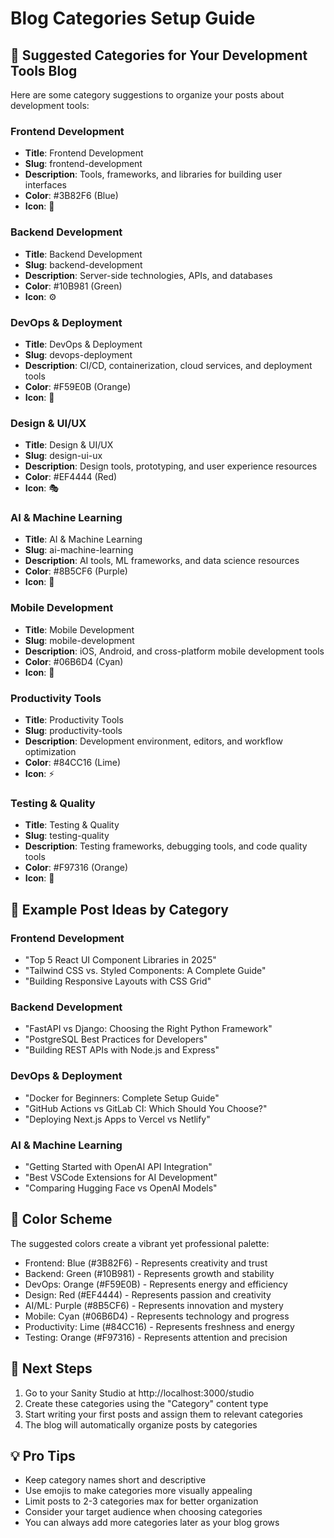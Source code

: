 # Blog Categories Setup Guide

## 🎯 Suggested Categories for Your Development Tools Blog

Here are some category suggestions to organize your posts about development tools:

### Frontend Development
- **Title**: Frontend Development
- **Slug**: frontend-development
- **Description**: Tools, frameworks, and libraries for building user interfaces
- **Color**: #3B82F6 (Blue)
- **Icon**: 🎨

### Backend Development
- **Title**: Backend Development
- **Slug**: backend-development
- **Description**: Server-side technologies, APIs, and databases
- **Color**: #10B981 (Green)
- **Icon**: ⚙️

### DevOps & Deployment
- **Title**: DevOps & Deployment
- **Slug**: devops-deployment
- **Description**: CI/CD, containerization, cloud services, and deployment tools
- **Color**: #F59E0B (Orange)
- **Icon**: 🚀

### Design & UI/UX
- **Title**: Design & UI/UX
- **Slug**: design-ui-ux
- **Description**: Design tools, prototyping, and user experience resources
- **Color**: #EF4444 (Red)
- **Icon**: 🎭

### AI & Machine Learning
- **Title**: AI & Machine Learning
- **Slug**: ai-machine-learning
- **Description**: AI tools, ML frameworks, and data science resources
- **Color**: #8B5CF6 (Purple)
- **Icon**: 🤖

### Mobile Development
- **Title**: Mobile Development
- **Slug**: mobile-development
- **Description**: iOS, Android, and cross-platform mobile development tools
- **Color**: #06B6D4 (Cyan)
- **Icon**: 📱

### Productivity Tools
- **Title**: Productivity Tools
- **Slug**: productivity-tools
- **Description**: Development environment, editors, and workflow optimization
- **Color**: #84CC16 (Lime)
- **Icon**: ⚡

### Testing & Quality
- **Title**: Testing & Quality
- **Slug**: testing-quality
- **Description**: Testing frameworks, debugging tools, and code quality tools
- **Color**: #F97316 (Orange)
- **Icon**: 🧪

## 📝 Example Post Ideas by Category

### Frontend Development
- "Top 5 React UI Component Libraries in 2025"
- "Tailwind CSS vs. Styled Components: A Complete Guide"
- "Building Responsive Layouts with CSS Grid"

### Backend Development
- "FastAPI vs Django: Choosing the Right Python Framework"
- "PostgreSQL Best Practices for Developers"
- "Building REST APIs with Node.js and Express"

### DevOps & Deployment
- "Docker for Beginners: Complete Setup Guide"
- "GitHub Actions vs GitLab CI: Which Should You Choose?"
- "Deploying Next.js Apps to Vercel vs Netlify"

### AI & Machine Learning
- "Getting Started with OpenAI API Integration"
- "Best VSCode Extensions for AI Development"
- "Comparing Hugging Face vs OpenAI Models"

## 🎨 Color Scheme

The suggested colors create a vibrant yet professional palette:
- Frontend: Blue (#3B82F6) - Represents creativity and trust
- Backend: Green (#10B981) - Represents growth and stability  
- DevOps: Orange (#F59E0B) - Represents energy and efficiency
- Design: Red (#EF4444) - Represents passion and creativity
- AI/ML: Purple (#8B5CF6) - Represents innovation and mystery
- Mobile: Cyan (#06B6D4) - Represents technology and progress
- Productivity: Lime (#84CC16) - Represents freshness and energy
- Testing: Orange (#F97316) - Represents attention and precision

## 🚀 Next Steps

1. Go to your Sanity Studio at http://localhost:3000/studio
2. Create these categories using the "Category" content type
3. Start writing your first posts and assign them to relevant categories
4. The blog will automatically organize posts by categories

## 💡 Pro Tips

- Keep category names short and descriptive
- Use emojis to make categories more visually appealing
- Limit posts to 2-3 categories max for better organization
- Consider your target audience when choosing categories
- You can always add more categories later as your blog grows
